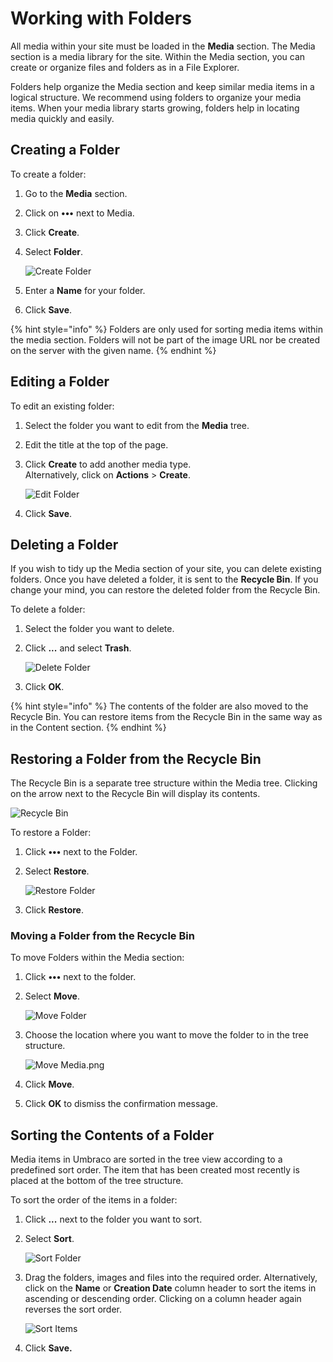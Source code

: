 # Working with Folders

All media within your site must be loaded in the **Media** section. The Media section is a media library for the site. Within the Media section, you can create or organize files and folders as in a File Explorer.

Folders help organize the Media section and keep similar media items in a logical structure. We recommend using folders to organize your media items. When your media library starts growing, folders help in locating media quickly and easily.

## Creating a Folder

To create a folder:

1. Go to the **Media** section.
2. Click on **•••** next to Media.
3. Click **Create**.
4.  Select **Folder**.

    ![Create Folder](images/create-folder-v14.png)
5. Enter a **Name** for your folder.
6. Click **Save**.

{% hint style="info" %}
Folders are only used for sorting media items within the media section. Folders will not be part of the image URL nor be created on the server with the given name.
{% endhint %}

## Editing a Folder

To edit an existing folder:

1. Select the folder you want to edit from the **Media** tree.
2. Edit the title at the top of the page.
3.  Click **Create** to add another media type.\
    Alternatively, click on **Actions** > **Create**.

    ![Edit Folder](images/Edit-folder-v14.png)
4. Click **Save**.

## Deleting a Folder

If you wish to tidy up the Media section of your site, you can delete existing folders. Once you have deleted a folder, it is sent to the **Recycle Bin**. If you change your mind, you can restore the deleted folder from the Recycle Bin.

To delete a folder:

1. Select the folder you want to delete.
2.  Click **...** and select **Trash**.

    ![Delete Folder](images/Delete-folder-v14.png)
3. Click **OK**.

{% hint style="info" %}
The contents of the folder are also moved to the Recycle Bin. You can restore items from the Recycle Bin in the same way as in the Content section.
{% endhint %}

## Restoring a Folder from the Recycle Bin

The Recycle Bin is a separate tree structure within the Media tree. Clicking on the arrow next to the Recycle Bin will display its contents.

![Recycle Bin](images/mediaRecycle-v14.png)

To restore a Folder:

1. Click **•••** next to the Folder.
2.  Select **Restore**.

    ![Restore Folder](images/Restore-Folder-v14.png)
3. Click **Restore**.

### Moving a Folder from the Recycle Bin

To move Folders within the Media section:

1. Click **•••** next to the folder.
2.  Select **Move**.

    ![Move Folder](../../../../../10/umbraco-cms/tutorials/editors-manual/media-management/images/Move-Folder-v9.png)
3.  Choose the location where you want to move the folder to in the tree structure.

    ![Move Media.png](../../../../../10/umbraco-cms/tutorials/editors-manual/media-management/images/Move-media-location-v9.png)
4. Click **Move**.
5. Click **OK** to dismiss the confirmation message.

## Sorting the Contents of a Folder

Media items in Umbraco are sorted in the tree view according to a predefined sort order. The item that has been created most recently is placed at the bottom of the tree structure.

To sort the order of the items in a folder:

1. Click **...** next to the folder you want to sort.
2.  Select **Sort**.

    ![Sort Folder](../../../../../10/umbraco-cms/tutorials/editors-manual/media-management/images/Sort-Folder-v9.png)
3.  Drag the folders, images and files into the required order. Alternatively, click on the **Name** or **Creation Date** column header to sort the items in ascending or descending order. Clicking on a column header again reverses the sort order.

    ![Sort Items](../../../../../10/umbraco-cms/tutorials/editors-manual/media-management/images/sort-items-v9.png)
4. Click **Save.**
